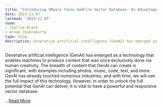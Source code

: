 ```yaml
---
title: "Introducing VMware Tanzu GemFire Vector Database: An Advantage in Generative AI"
date: 2023-11-07
lastmod: '2023-11-07'
team:
- Charlie Black
- Arnab Chakraborty
type: blog
description: Generative artificial intelligence (GenAI) has emerged as a technology that enables machines to produce content that was once exclusively done via human creativity. However, in order to unlock the full potential that GenAI can deliver, it is vital to have a powerful and responsive vector database.
---
```


Generative artificial intelligence (GenAI) has emerged as a technology that enables machines to produce content that was once exclusively done via human creativity. The breadth of content that GenAI can create is significant, with examples including photos, music, code, text, and more. GenAI has already touched numerous industries, and with time, we will see the full impact of this technology. However, in order to unlock the full potential that GenAI can deliver, it is vital to have a powerful and responsive vector database.

...[Read More](https://tanzu.vmware.com/content/blog/vmware-gemfire-vector-database-extension)